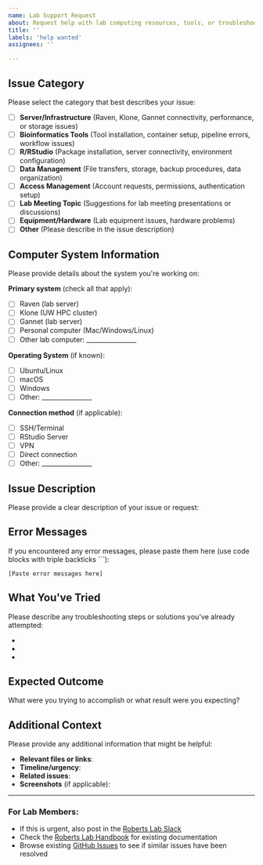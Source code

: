 ```yaml
---
name: Lab Support Request
about: Request help with lab computing resources, tools, or troubleshooting
title: ''
labels: 'help wanted'
assignees: ''

---
```


## Issue Category
Please select the category that best describes your issue:

- [ ] **Server/Infrastructure** (Raven, Klone, Gannet connectivity, performance, or storage issues)
- [ ] **Bioinformatics Tools** (Tool installation, container setup, pipeline errors, workflow issues)  
- [ ] **R/RStudio** (Package installation, server connectivity, environment configuration)
- [ ] **Data Management** (File transfers, storage, backup procedures, data organization)
- [ ] **Access Management** (Account requests, permissions, authentication setup)
- [ ] **Lab Meeting Topic** (Suggestions for lab meeting presentations or discussions)
- [ ] **Equipment/Hardware** (Lab equipment issues, hardware problems)
- [ ] **Other** (Please describe in the issue description)

## Computer System Information
Please provide details about the system you're working on:

**Primary system** (check all that apply):
- [ ] Raven (lab server)
- [ ] Klone (UW HPC cluster)
- [ ] Gannet (lab server)
- [ ] Personal computer (Mac/Windows/Linux)
- [ ] Other lab computer: ________________

**Operating System** (if known):
- [ ] Ubuntu/Linux
- [ ] macOS  
- [ ] Windows
- [ ] Other: ________________

**Connection method** (if applicable):
- [ ] SSH/Terminal
- [ ] RStudio Server
- [ ] VPN
- [ ] Direct connection
- [ ] Other: ________________

## Issue Description
Please provide a clear description of your issue or request:


## Error Messages
If you encountered any error messages, please paste them here (use code blocks with triple backticks ```):

```
[Paste error messages here]
```

## What You've Tried
Please describe any troubleshooting steps or solutions you've already attempted:

- 
- 
- 

## Expected Outcome
What were you trying to accomplish or what result were you expecting?


## Additional Context
Please provide any additional information that might be helpful:

- **Relevant files or links**: 
- **Timeline/urgency**: 
- **Related issues**: 
- **Screenshots** (if applicable): 

---

### For Lab Members:
- If this is urgent, also post in the [Roberts Lab Slack](https://genefish.slack.com)
- Check the [Roberts Lab Handbook](https://robertslab.github.io/resources/) for existing documentation
- Browse existing [GitHub Issues](https://github.com/RobertsLab/resources/issues) to see if similar issues have been resolved